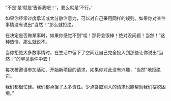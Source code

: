 “不是‘是’就是‘告诉我吧！’，要么就是‘不行。’

如果你经常过度承诺或太分散注意力，可以对自己采用同样的规则。如果你对某件事情没有说出“当然！”那么就拒绝。

在决定是否做某事时，如果你感觉不到“哇！那将会很棒！绝对没问题！当然！”这种热情，那么就说不。

当你拒绝大多数事情时，在生活中留下了空间让自己完全投入到那些让你说出“当然！”的罕见事件中去！

每次被邀请参加活动、开始新项目的请求，如果你对此没有兴趣，“当然”地拒绝它。

我们都很忙碌。我们都承担了太多责任。少点答应别人的请求也能帮助我们摆脱困境。”